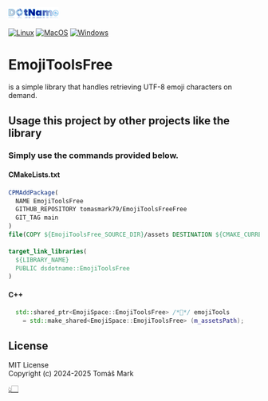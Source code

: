 <img src="assets/logo.png" alt="DotNameCpp Logo" width="20%">

[![Linux](https://github.com/tomasmark79/EmojiToolsFree/actions/workflows/linux.yml/badge.svg)](https://github.com/tomasmark79/EmojiToolsFree/actions/workflows/linux.yml)
[![MacOS](https://github.com/tomasmark79/EmojiToolsFree/actions/workflows/macos.yml/badge.svg)](https://github.com/tomasmark79/EmojiToolsFree/actions/workflows/macos.yml)
[![Windows](https://github.com/tomasmark79/EmojiToolsFree/actions/workflows/windows.yml/badge.svg)](https://github.com/tomasmark79/EmojiToolsFree/actions/workflows/windows.yml)  

# EmojiToolsFree

is a simple library that handles retrieving UTF-8 emoji characters on demand.

## Usage this project by other projects like the library

### Simply use the commands provided below.

  #### CMakeLists.txt

  ```cmake
  CPMAddPackage(
    NAME EmojiToolsFree
    GITHUB_REPOSITORY tomasmark79/EmojiToolsFreeFree
    GIT_TAG main
  )
  file(COPY ${EmojiToolsFree_SOURCE_DIR}/assets DESTINATION ${CMAKE_CURRENT_SOURCE_DIR})

  target_link_libraries(
    ${LIBRARY_NAME}
    PUBLIC dsdotname::EmojiToolsFree
  )
  ```

  #### C++

  ```cpp
    std::shared_ptr<EmojiSpace::EmojiToolsFree> /*💋*/ emojiTools
      = std::make_shared<EmojiSpace::EmojiToolsFree> (m_assetsPath);
  ```
  
## License

MIT License  
Copyright (c) 2024-2025 Tomáš Mark

[👆🏻](#EmojiToolsFree)